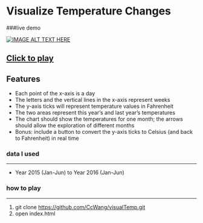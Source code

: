 # Visualize Temperature Changes

###live demo

[![IMAGE ALT TEXT HERE](https://raw.github.com/CcWang/visualTemp/master/static/imgs/demo.png)](https://www.youtube.com/watch?v=em-OPRsEaps)
## [Click to play](https://ccwang.github.io/visualTemp/index.html)
## Features
* Each point of the x-axis is a day
* The letters and the vertical lines in the x-axis represent weeks
* The y-axis ticks will represent temperature values in Fahrenheit
* The two areas represent this year’s and last year’s temperatures
* The chart should show the temperatures for one month; the arrows should allow the exploration of different months
* Bonus: include a button to convert the y-axis ticks to Celsius (and back to Fahrenheit) in real time

### data I used
***
* Year 2015 (Jan-Jun) to Year 2016 (Jan-Jun)

### how to play
***
1. git clone https://github.com/CcWang/visualTemp.git
2. open index.html


